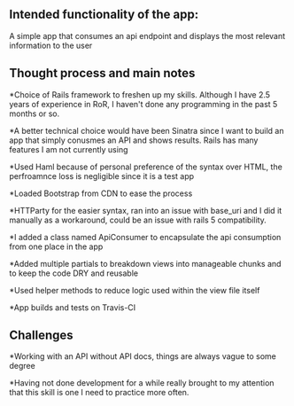 ## Intended functionality of the app:
  A simple app that consumes an api endpoint and displays the most relevant information to the user

## Thought process and main notes
  *Choice of Rails framework to freshen up my skills. Although I have 2.5 years of experience in RoR, I haven't done any programming in the past 5 months or so.
  
  *A better technical choice would have been Sinatra since I want to build an app that simply conusmes an API and shows results. Rails has many features I am not currently using

  *Used Haml because of personal preference of the syntax over HTML, the perfroamnce loss is negligible since it is a test app

  *Loaded Bootstrap from CDN to ease the process

  *HTTParty for the easier syntax, ran into an issue with base_uri and I did it manually as a workaround, could be an issue with rails 5 compatibility.

  *I added a class named ApiConsumer to encapsulate the api consumption from one place in the app

  *Added multiple partials to breakdown views into manageable chunks and to keep the code DRY and reusable

  *Used helper methods to reduce logic used within the view file itself

  *App builds and tests on Travis-CI

## Challenges
  *Working with an API without API docs, things are always vague to some degree
  
  *Having not done development for a while really brought to my attention that this skill is one I need to practice more often.